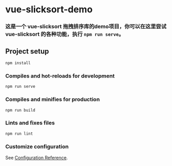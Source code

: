 # vue-slicksort-demo

### 这是一个 vue-slicksort 拖拽排序库的demo项目，你可以在这里尝试  vue-slicksort 的各种功能，执行 `npm run serve`。

## Project setup
```
npm install
```

### Compiles and hot-reloads for development
```
npm run serve
```

### Compiles and minifies for production
```
npm run build
```

### Lints and fixes files
```
npm run lint
```

### Customize configuration
See [Configuration Reference](https://cli.vuejs.org/config/).
